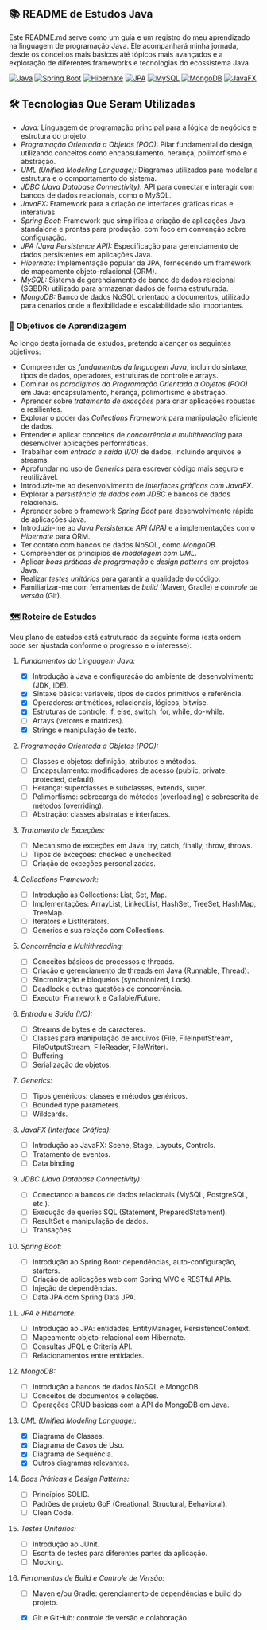 ## 📚 README de Estudos Java

Este README.md serve como um guia e um registro do meu aprendizado na linguagem de programação Java. Ele acompanhará minha jornada, desde os conceitos mais básicos até tópicos mais avançados e a exploração de diferentes frameworks e tecnologias do ecossistema Java.

[![Java](https://img.shields.io/badge/Java-17-orange.svg?style=flat-square)](https://www.oracle.com/java/)
[![Spring Boot](https://img.shields.io/badge/Spring_Boot-3.2.5-green.svg?style=flat-square&logo=spring)](https://spring.io/projects/spring-boot)
[![Hibernate](https://img.shields.io/badge/Hibernate-6.5.1.Final-red.svg?style=flat-square)](https://hibernate.org/)
[![JPA](https://img.shields.io/badge/JPA-3.1-blue.svg?style=flat-square)](https://jakarta.ee/specifications/persistence/)
[![MySQL](https://img.shields.io/badge/MySQL-8.0-blueviolet.svg?style=flat-square&logo=mysql)](https://www.mysql.com/)
[![MongoDB](https://img.shields.io/badge/MongoDB-7.0-brightgreen.svg?style=flat-square&logo=mongodb)](https://www.mongodb.com/)
[![JavaFX](https://img.shields.io/badge/JavaFX-21-purple.svg?style=flat-square)](https://openjfx.io/)


## 🛠 Tecnologias Que Seram Utilizadas

* *Java:* Linguagem de programação principal para a lógica de negócios e estrutura do projeto.
* *Programação Orientada a Objetos (POO):* Pilar fundamental do design, utilizando conceitos como encapsulamento, herança, polimorfismo e abstração.
* *UML (Unified Modeling Language):* Diagramas utilizados para modelar a estrutura e o comportamento do sistema.
* *JDBC (Java Database Connectivity):* API para conectar e interagir com bancos de dados relacionais, como o MySQL.
* *JavaFX:* Framework para a criação de interfaces gráficas ricas e interativas.
* *Spring Boot:* Framework que simplifica a criação de aplicações Java standalone e prontas para produção, com foco em convenção sobre configuração.
* *JPA (Java Persistence API):* Especificação para gerenciamento de dados persistentes em aplicações Java.
* *Hibernate:* Implementação popular da JPA, fornecendo um framework de mapeamento objeto-relacional (ORM).
* *MySQL:* Sistema de gerenciamento de banco de dados relacional (SGBDR) utilizado para armazenar dados de forma estruturada.
* *MongoDB:* Banco de dados NoSQL orientado a documentos, utilizado para cenários onde a flexibilidade e escalabilidade são importantes.






### 🎯 Objetivos de Aprendizagem

Ao longo desta jornada de estudos, pretendo alcançar os seguintes objetivos:

  * Compreender os *fundamentos da linguagem Java*, incluindo sintaxe, tipos de dados, operadores, estruturas de controle e arrays.
  * Dominar os *paradigmas da Programação Orientada a Objetos (POO)* em Java: encapsulamento, herança, polimorfismo e abstração.
  * Aprender sobre *tratamento de exceções* para criar aplicações robustas e resilientes.
  * Explorar o poder das *Collections Framework* para manipulação eficiente de dados.
  * Entender e aplicar conceitos de *concorrência e multithreading* para desenvolver aplicações performáticas.
  * Trabalhar com *entrada e saída (I/O)* de dados, incluindo arquivos e streams.
  * Aprofundar no uso de *Generics* para escrever código mais seguro e reutilizável.
  * Introduzir-me ao desenvolvimento de *interfaces gráficas com JavaFX*.
  * Explorar a *persistência de dados com JDBC* e bancos de dados relacionais.
  * Aprender sobre o framework *Spring Boot* para desenvolvimento rápido de aplicações Java.
  * Introduzir-me ao *Java Persistence API (JPA)* e a implementações como *Hibernate* para ORM.
  * Ter contato com bancos de dados NoSQL, como *MongoDB*.
  * Compreender os princípios de *modelagem com UML*.
  * Aplicar *boas práticas de programação* e *design patterns* em projetos Java.
  * Realizar *testes unitários* para garantir a qualidade do código.
  * Familiarizar-me com ferramentas de *build* (Maven, Gradle) e *controle de versão* (Git).

### 🗺 Roteiro de Estudos

Meu plano de estudos está estruturado da seguinte forma (esta ordem pode ser ajustada conforme o progresso e o interesse):

1.  *Fundamentos da Linguagem Java:*

      * [x] Introdução à Java e configuração do ambiente de desenvolvimento (JDK, IDE).
      * [x] Sintaxe básica: variáveis, tipos de dados primitivos e referência.
      * [x] Operadores: aritméticos, relacionais, lógicos, bitwise.
      * [x] Estruturas de controle: if, else, switch, for, while, do-while.
      * [ ] Arrays (vetores e matrizes).
      * [x] Strings e manipulação de texto.

2.  *Programação Orientada a Objetos (POO):*

      * [ ] Classes e objetos: definição, atributos e métodos.
      * [ ] Encapsulamento: modificadores de acesso (public, private, protected, default).
      * [ ] Herança: superclasses e subclasses, extends, super.
      * [ ] Polimorfismo: sobrecarga de métodos (overloading) e sobrescrita de métodos (overriding).
      * [ ] Abstração: classes abstratas e interfaces.

3.  *Tratamento de Exceções:*

      * [ ] Mecanismo de exceções em Java: try, catch, finally, throw, throws.
      * [ ] Tipos de exceções: checked e unchecked.
      * [ ] Criação de exceções personalizadas.

4.  *Collections Framework:*

      * [ ] Introdução às Collections: List, Set, Map.
      * [ ] Implementações: ArrayList, LinkedList, HashSet, TreeSet, HashMap, TreeMap.
      * [ ] Iterators e ListIterators.
      * [ ] Generics e sua relação com Collections.

5.  *Concorrência e Multithreading:*

      * [ ] Conceitos básicos de processos e threads.
      * [ ] Criação e gerenciamento de threads em Java (Runnable, Thread).
      * [ ] Sincronização e bloqueios (synchronized, Lock).
      * [ ] Deadlock e outras questões de concorrência.
      * [ ] Executor Framework e Callable/Future.

6.  *Entrada e Saída (I/O):*

      * [ ] Streams de bytes e de caracteres.
      * [ ] Classes para manipulação de arquivos (File, FileInputStream, FileOutputStream, FileReader, FileWriter).
      * [ ] Buffering.
      * [ ] Serialização de objetos.

7.  *Generics:*

      * [ ] Tipos genéricos: classes e métodos genéricos.
      * [ ] Bounded type parameters.
      * [ ] Wildcards.

8.  *JavaFX (Interface Gráfica):*

      * [ ] Introdução ao JavaFX: Scene, Stage, Layouts, Controls.
      * [ ] Tratamento de eventos.
      * [ ] Data binding.

9.  *JDBC (Java Database Connectivity):*

      * [ ] Conectando a bancos de dados relacionais (MySQL, PostgreSQL, etc.).
      * [ ] Execução de queries SQL (Statement, PreparedStatement).
      * [ ] ResultSet e manipulação de dados.
      * [ ] Transações.

10. *Spring Boot:*

      * [ ] Introdução ao Spring Boot: dependências, auto-configuração, starters.
      * [ ] Criação de aplicações web com Spring MVC e RESTful APIs.
      * [ ] Injeção de dependências.
      * [ ] Data JPA com Spring Data JPA.

11. *JPA e Hibernate:*

      * [ ] Introdução ao JPA: entidades, EntityManager, PersistenceContext.
      * [ ] Mapeamento objeto-relacional com Hibernate.
      * [ ] Consultas JPQL e Criteria API.
      * [ ] Relacionamentos entre entidades.

12. *MongoDB:*

      * [ ] Introdução a bancos de dados NoSQL e MongoDB.
      * [ ] Conceitos de documentos e coleções.
      * [ ] Operações CRUD básicas com a API do MongoDB em Java.

13. *UML (Unified Modeling Language):*

      * [x] Diagrama de Classes.
      * [x] Diagrama de Casos de Uso.
      * [x] Diagrama de Sequência.
      * [x] Outros diagramas relevantes.

14. *Boas Práticas e Design Patterns:*

      * [ ] Princípios SOLID.
      * [ ] Padrões de projeto GoF (Creational, Structural, Behavioral).
      * [ ] Clean Code.

15. *Testes Unitários:*

      * [ ] Introdução ao JUnit.
      * [ ] Escrita de testes para diferentes partes da aplicação.
      * [ ] Mocking.

16. *Ferramentas de Build e Controle de Versão:*

      * [ ] Maven e/ou Gradle: gerenciamento de dependências e build do projeto.
      * [x] Git e GitHub: controle de versão e colaboração.




